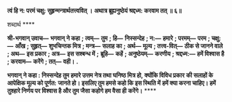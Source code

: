 **त्वं हि न: परमं चक्षु: सुहृन्मन्त्रार्थतत्त्ववित् ।** **अथात्र ब्रूह्यनुष्ठेयं श्रद्दध्म: करवाम तत् ॥ ६॥** 

शब्दार्थ **** 

**श्री-भगवान् उवाच—** **भगवान् ने कहा** **; त्वम्—** **तुम** **; हि—** **निस्सन्देह** **; न:—** **हमारे** **; परमम्—** **परम** **; चक्षु:—** **आँख** **; सुहृत्—** **शुभचिन्तक मित्र** **; मन्त्र—** **सलाह का** **; अर्थ—** **मूल्य** **; तत्त्व-वित्—** **ठीक से जानने वाले** **; अथ—** **इस प्रकार** **; अत्र—** **इस सश्बन्ध में** **;** **ब्रूहि—** **कहें** **; अनुष्ठेयम्—** **करणीय** **; श्रद्दध्म:—** **हमें विश्वास है** **; करवाम—** **करेंगे** **; तत्—** **वही।** **.** 

**भगवान् ने कहा : निस्सन्देह तुम हमारे उत्तम नेत्र तथा घनिष्ठ मित्र हो, क्योंकि विविध प्रकार** **की सलाहों के आपेक्षिक मूल्य को पूर्णत: जानते हो। इसलिए तुम हमसे कहो कि इस स्थिति में** **हमें क्या करना चाहिए। हमें तुश्हारे निर्णय पर विश्वास है और तुम जैसा कहोगे हम वैसा ही** **करेंगे।** **** 
